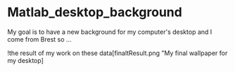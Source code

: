 # Matlab_desktop_background

My goal is to have a new background for my computer's desktop and I come from Brest so ... 

!the result of my work on these data[finaltResult.png "My final wallpaper for my desktop]